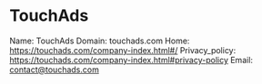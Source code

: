 
# TouchAds

Name: TouchAds
Domain: touchads.com
Home: https://touchads.com/company-index.html#/
Privacy_policy: https://touchads.com/company-index.html#privacy-policy
Email: contact@touchads.com
